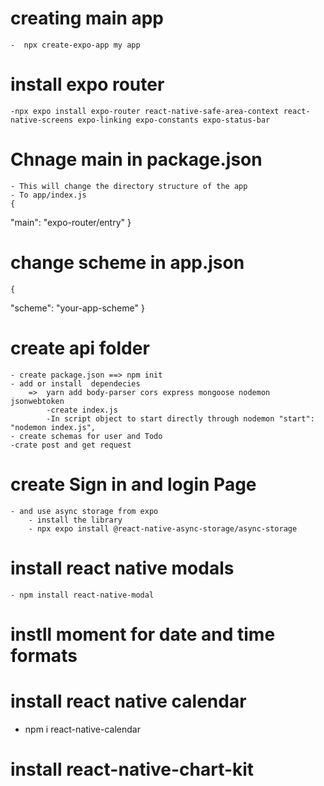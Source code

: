 # creating main app
    -  npx create-expo-app my app

# install expo router
    -npx expo install expo-router react-native-safe-area-context react-native-screens expo-linking expo-constants expo-status-bar

# Chnage main in package.json
    - This will change the directory structure of the app 
    - To app/index.js
    {
  "main": "expo-router/entry"
    }

# change scheme in app.json
    {
  "scheme": "your-app-scheme"
    }

# create api folder
    - create package.json ==> npm init
    - add or install  dependecies 
        =>  yarn add body-parser cors express mongoose nodemon jsonwebtoken
            -create index.js
            -In script object to start directly through nodemon "start": "nodemon index.js",
    - create schemas for user and Todo
    -crate post and get request 


# create Sign in and login Page 
    - and use async storage from expo 
        - install the library 
        - npx expo install @react-native-async-storage/async-storage


# install react native modals
    - npm install react-native-modal


# instll moment for  date and time formats

# install react native calendar
-  npm i react-native-calendar


# install react-native-chart-kit
